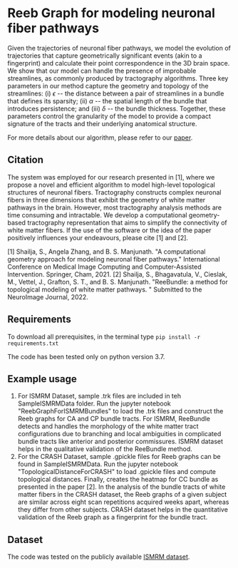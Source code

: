 # Reeb Graph for modeling neuronal fiber pathways

Given the trajectories of neuronal fiber pathways, we model the evolution of trajectories that capture geometrically significant events (akin to a
fingerprint) and calculate their point correspondence in the 3D brain space. We show that our model can handle the presence of improbable streamlines, as commonly produced by tractography algorithms. Three key parameters in our method capture the geometry and topology of the streamlines: (i) $\epsilon$ -- the distance between a pair of streamlines in a bundle that defines its sparsity; (ii) $\alpha$ -- the spatial length of the bundle that introduces persistence; and (iii) $\delta$ -- the bundle thickness. Together, these parameters control the granularity of the model to provide a compact signature of the tracts and their underlying anatomical structure.

For more details about our algorithm, please refer to our [paper](https://www.biorxiv.org/content/10.1101/2022.03.11.482601v1.abstract).

## Citation

The system was employed for our research presented in [1], where we propose a novel and efficient algorithm to model high-level topological structures of neuronal fibers. Tractography constructs complex neuronal fibers in three dimensions that exhibit the geometry of white matter pathways in the brain. However, most tractography analysis methods are time consuming and intractable. We develop a computational geometry-based tractography representation that aims to simplify the connectivity of white matter fibers. If the use of the software or the idea of the paper positively influences your endeavours, please cite [1] and [2].

[1] Shailja, S., Angela Zhang, and B. S. Manjunath. "A computational geometry approach for modeling neuronal fiber pathways." International Conference on Medical Image Computing and Computer-Assisted Intervention. Springer, Cham, 2021.
[2] Shailja, S., Bhagavatula, V., Cieslak, M., Vettel, J., Grafton, S. T., and B. S. Manjunath. "ReeBundle: a method for topological modeling of white matter pathways. " Submitted to the NeuroImage Journal, 2022.

## Requirements

To download all prerequisites, in the terminal type
`pip install -r requirements.txt`

The code has been tested only on python version 3.7.


## Example usage

1. For ISMRM Dataset, sample .trk files are included in teh SampleISMRMData folder. Run the jupyter notebook "ReebGraphForISMRMBundles" to load the .trk files and construct the Reeb graphs for CA and CP bundle tracts. For ISMRM, ReeBundle detects and handles the morphology of the white matter tract configurations due to branching and local ambiguities in complicated bundle tracts like anterior and posterior commissures. ISMRM dataset helps in the qualitative validation of the ReeBundle method.
2. For the CRASH Dataset, sample .gpickle files for Reeb graphs can be found in SampleISMRMData. Run the jupyter notebook "TopologicalDistanceForCRASH" to load .gpickle files and compute topological distances. Finally, creates the heatmap for CC bundle as presented in the paper [2]. In the analysis of the bundle tracts of white matter fibers in the CRASH dataset, the Reeb graphs of a given subject are similar across eight scan repetitions acquired weeks apart, whereas they differ from other subjects. CRASH dataset helps in the quantitative validation of the Reeb graph as a fingerprint for the bundle tract.

## Dataset

The code was tested on the publicly available [ISMRM dataset](https://doi.org/10.5281/zenodo.572345).

